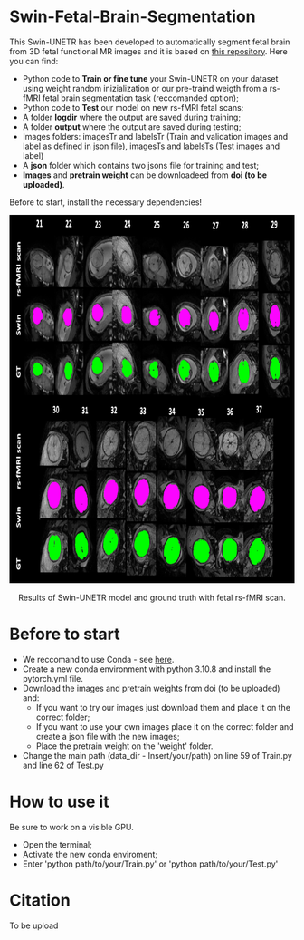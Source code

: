 # Swin-Fetal-Brain-Segmentation

This Swin-UNETR has been developed to automatically segment fetal brain from 3D fetal functional MR images and it is based on [this repository](https://github.com/Project-MONAI/research-contributions/tree/main/SwinUNETR). Here you can find:
 
  -  Python code to **Train or fine tune** your Swin-UNETR on your dataset using weight random inizialization or our pre-traind weigth from a rs-fMRI fetal brain segmentation task (reccomanded option);
  - Python code to **Test** our model on new rs-fMRI fetal scans;
  - A folder **logdir** where the output are saved during training;
  - A folder **output** where the output are saved during testing;
  - Images folders: imagesTr and labelsTr (Train and validation images and label as defined in json file), imagesTs and labelsTs (Test images and label)
  -  A **json** folder which contains two jsons file for training and test;
  -  **Images** and **pretrain weight** can be downloadeed from **doi (to be uploaded)**.

Before to start, install the necessary dependencies!

<p align="center">
<img src="https://github.com/NicoloPecco/Swin-Functional-Fetal-Brain-Segmentation/blob/main/Image_results.png" width="1000" height="650">
</p>
<p align="center">
Results of Swin-UNETR model and ground truth with fetal rs-fMRI scan.
</p>

# Before to start

- We reccomand to use Conda - see [here](https://conda.io/projects/conda/en/latest/user-guide/install/index.html).
- Create a new conda environment with python 3.10.8 and install the pytorch.yml file.
- Download the images and pretrain weights from doi (to be uploaded) and:
   - If you want to try our images just download them and place it on the correct folder;
   - If you want to use your own images place it on the correct folder and create a json file with the new images;
   - Place the pretrain weight on the 'weight' folder.
- Change the main path (data_dir - Insert/your/path) on line 59 of Train.py and line 62 of Test.py

# How to use it

Be sure to work on a visible GPU.

- Open the terminal;
- Activate the new conda enviroment;
- Enter 'python path/to/your/Train.py' or 'python path/to/your/Test.py'

# Citation

To be upload

